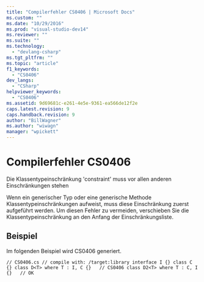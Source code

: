```yaml
---
title: "Compilerfehler CS0406 | Microsoft Docs"
ms.custom: ""
ms.date: "10/29/2016"
ms.prod: "visual-studio-dev14"
ms.reviewer: ""
ms.suite: ""
ms.technology: 
  - "devlang-csharp"
ms.tgt_pltfrm: ""
ms.topic: "article"
f1_keywords: 
  - "CS0406"
dev_langs: 
  - "CSharp"
helpviewer_keywords: 
  - "CS0406"
ms.assetid: 9d69681c-e261-4e5e-9361-ea566de12f2e
caps.latest.revision: 9
caps.handback.revision: 9
author: "BillWagner"
ms.author: "wiwagn"
manager: "wpickett"
---
```

# Compilerfehler CS0406
Die Klassentypeinschränkung 'constraint' muss vor allen anderen Einschränkungen stehen  
  
 Wenn ein generischer Typ oder eine generische Methode Klassentypeinschränkungen aufweist, muss diese Einschränkung zuerst aufgeführt werden. Um diesen Fehler zu vermeiden, verschieben Sie die Klassentypeinschränkung an den Anfang der Einschränkungsliste.  
  
## Beispiel  
 Im folgenden Beispiel wird CS0406 generiert.  
  
```  
// CS0406.cs // compile with: /target:library interface I {} class C {} class D<T> where T : I, C {}   // CS0406 class D2<T> where T : C, I {}   // OK  
```